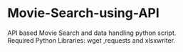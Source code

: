 # Movie-Search-using-API
API based Movie Search and data handling python script.\
Required Python Libraries: wget ,requests and xlsxwriter.

